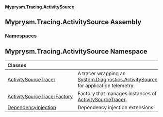 #### [Myprysm.Tracing.ActivitySource](index.md 'index')

## Myprysm.Tracing.ActivitySource Assembly
### Namespaces

<a name='Myprysm.Tracing.ActivitySource'></a>

## Myprysm.Tracing.ActivitySource Namespace

| Classes | |
| :--- | :--- |
| [ActivitySourceTracer](Myprysm.Tracing.ActivitySource.ActivitySourceTracer.md 'Myprysm.Tracing.ActivitySource.ActivitySourceTracer') | A tracer wrapping an [System.Diagnostics.ActivitySource](https://docs.microsoft.com/en-us/dotnet/api/System.Diagnostics.ActivitySource 'System.Diagnostics.ActivitySource') for application telemetry. |
| [ActivitySourceTracerFactory](Myprysm.Tracing.ActivitySource.ActivitySourceTracerFactory.md 'Myprysm.Tracing.ActivitySource.ActivitySourceTracerFactory') | Factory that manages instances of [ActivitySourceTracer](Myprysm.Tracing.ActivitySource.ActivitySourceTracer.md 'Myprysm.Tracing.ActivitySource.ActivitySourceTracer'). |
| [DependencyInjection](Myprysm.Tracing.ActivitySource.DependencyInjection.md 'Myprysm.Tracing.ActivitySource.DependencyInjection') | Dependency injection extensions. |
